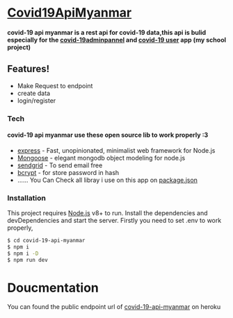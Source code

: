 # [Covid19ApiMyanmar](https://stark-crag-00731.herokuapp.com/api/all)
#### covid-19 api myanmar is a rest api for covid-19 data,this api is bulid especially for the [covid-19adminpannel](https://github.com/mohamadealiyes/covid19adminjava) and [covid-19 user](https://github.com/mohamadealiyes/covid19userjava) app (my  school project)


##  Features!

  - Make Request to endpoint
  - create data 
  - login/register
### Tech
#### covid-19 api myanmar use these open source lib to work properly :3
* [express](https://expressjs.com/) - Fast, unopinionated, minimalist web framework for Node.js
* [Mongoose](https://mongoosejs.com/docs/guide.html) - elegant mongodb object modeling for node.js
* [sendgrid]() - To send email free
* [bcrypt]() - for store password in hash
*  ......
You Can Check all  libray i use on this app on [package.json](https://github.com/mohamadealiyes/covid-19-api-myanmar/blob/master/package.json)

### Installation

This project requires [Node.js](https://nodejs.org/) v8+ to run.
Install the dependencies and devDependencies and start the server.
Firstly you need to set .env to work properly,

```sh
$ cd covid-19-api-myanmar
$ npm i
$ npm i -D
$ npm run dev
```
# Doucmentation
You can found the public endpoint url of [covid-19-api-myanmar](https://stark-crag-00731.herokuapp.com/api/all) on heroku 

